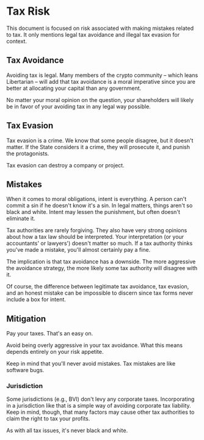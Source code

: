 # Tax Risk

This document is focused on risk associated with making mistakes related to tax. It only mentions legal tax avoidance and illegal tax evasion for context.

## Tax Avoidance

Avoiding tax is legal. Many members of the crypto community – which leans Libertarian – will add that tax avoidance is a moral imperative since you are better at allocating your capital than any government.&#x20;

No matter your moral opinion on the question, your shareholders will likely be in favor of your avoiding tax in any legal way possible.

## Tax Evasion

Tax evasion is a crime. We know that some people disagree, but it doesn't matter. If the State considers it a crime, they will prosecute it, and punish the protagonists.&#x20;

Tax evasion can destroy a company or project.

## Mistakes

When it comes to moral obligations, intent is everything. A person can't commit a sin if he doesn't know it's a sin. In legal matters, things aren't so black and white. Intent may lessen the punishment, but often doesn't eliminate it.

Tax authorities are rarely forgiving. They also have very strong opinions about how a tax law should be interpreted. Your interpretation (or your accountants' or lawyers') doesn't matter so much. If a tax authority thinks you've made a mistake, you'll almost certainly pay a fine.

The implication is that tax avoidance has a downside. The more aggressive the avoidance strategy, the more likely some tax authority will disagree with it.&#x20;

Of course, the difference between legitimate tax avoidance, tax evasion, and an honest mistake can be impossible to discern since tax forms never include a box for intent.&#x20;

## Mitigation

Pay your taxes. That's an easy on.

Avoid being overly aggressive in your tax avoidance. What this means depends entirely on your risk appetite.&#x20;

Keep in mind that you'll never avoid mistakes. Tax mistakes are like software bugs.&#x20;

### Jurisdiction

Some jurisdictions (e.g., BVI) don't levy any corporate taxes. Incorporating in a jurisdiction like that is a simple way of avoiding corporate tax liability. Keep in mind, though, that many factors may cause other tax authorities to claim the right to tax your profits.&#x20;

As with all tax issues, it's never black and white.&#x20;
